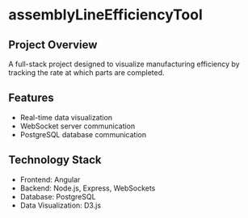 # assemblyLineEfficiencyTool

## Project Overview

A full-stack project designed to visualize manufacturing efficiency by tracking the rate at which parts are completed.

## Features

- Real-time data visualization
- WebSocket server communication
- PostgreSQL database communication

## Technology Stack

- Frontend: Angular
- Backend: Node.js, Express, WebSockets
- Database: PostgreSQL
- Data Visualization: D3.js
